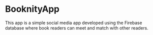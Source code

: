 # BooknityApp
This app is a simple social media app developed using the Firebase database where book readers can meet and match with other readers. 
